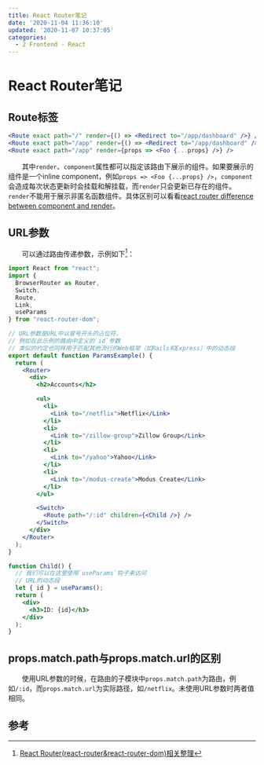 ```yaml
---
title: React Router笔记
date: '2020-11-04 11:36:10'
updated: '2020-11-07 10:37:05'
categories:
  - 2 Frontend - React
---
```

# React Router笔记

## Route标签

```jsx
<Route exact path="/" render={() => <Redirect to="/app/dashboard" />} />
<Route exact path="/app" render={() => <Redirect to="/app/dashboard" />} />
<Route exact path="/app" render={props => <Foo {...props} />} />
```

　　其中`render`、`component`属性都可以指定该路由下展示的组件。如果要展示的组件是一个inline component，例如`props => <Foo {...props} />`，`component`会造成每次状态更新时会挂载和解挂载，而`render`只会更新已存在的组件。`render`不能用于展示非匿名函数组件。具体区别可以看看[react router difference between component and render](https://stackoverflow.com/questions/48150567/react-router-difference-between-component-and-render)。

## URL参数

　　可以通过路由传递参数，示例如下[^1]：

```jsx
import React from "react";
import {
  BrowserRouter as Router,
  Switch,
  Route,
  Link,
  useParams
} from "react-router-dom";

// URL参数是URL中以冒号开头的占位符，
// 例如在此示例的路由中定义的`id`参数
// 类似的约定也同样用于匹配其他流行的Web框架（如Rails和Express）中的动态段
export default function ParamsExample() {
  return (
    <Router>
      <div>
        <h2>Accounts</h2>

        <ul>
          <li>
            <Link to="/netflix">Netflix</Link>
          </li>
          <li>
            <Link to="/zillow-group">Zillow Group</Link>
          </li>
          <li>
            <Link to="/yahoo">Yahoo</Link>
          </li>
          <li>
            <Link to="/modus-create">Modus Create</Link>
          </li>
        </ul>

        <Switch>
          <Route path="/:id" children={<Child />} />
        </Switch>
      </div>
    </Router>
  );
}

function Child() {
  // 我们可以在这里使用`useParams`钩子来访问
  // URL的动态段
  let { id } = useParams();
  return (
    <div>
      <h3>ID: {id}</h3>
    </div>
  );
}
```

## props.match.path与props.match.url的区别

　　使用URL参数的时候，在路由的子模块中`props.match.path`为路由，例如`/:id`，而`props.match.url`为实际路径，如`/netflix`。未使用URL参数时两者值相同。

## 参考

[^1]:[React Router(react-router&react-router-dom)相关整理](https://itbilu.com/nodejs/npm/react-router.html)
